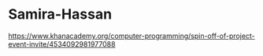 # Samira-Hassan
https://www.khanacademy.org/computer-programming/spin-off-of-project-event-invite/4534092981977088
